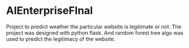 # AIEnterpriseFInal
Project to predict weather the particular website is legitimate or not. 
The project was designed with python flask. And random forest tree algo was used to predict the legitimacy of the website.
